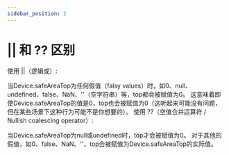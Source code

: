 ```yaml
---
sidebar_position: 2
---
```


# || 和 ?? 区别

使用 ||（逻辑或）:

当Device.safeAreaTop为任何假值（falsy values）时，如0、null、undefined、false、NaN、''（空字符串）等，top都会被赋值为0。
这意味着即使Device.safeAreaTop的值是0，top也会被赋值为0（这听起来可能没有问题，但在某些场景下这种行为可能不是你想要的）。
使用 ??（空值合并运算符 / Nullish coalescing operator）:

当Device.safeAreaTop为null或undefined时，top才会被赋值为0。
对于其他的假值，如0、false、NaN、''，top会被赋值为Device.safeAreaTop的实际值。
